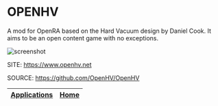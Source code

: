 # OPENHV

 A mod for OpenRA based on the Hard Vacuum design by Daniel Cook. It aims to be an open content game with no exceptions.

  ![screenshot](https://www.openhv.net/images/portable-linux-apps/fractional-freezing.png)
 
 SITE: https://www.openhv.net

 SOURCE: https://github.com/OpenHV/OpenHV

 | [Applications](https://portable-linux-apps.github.io/apps.html) | [Home](https://portable-linux-apps.github.io)
 | --- | --- |
